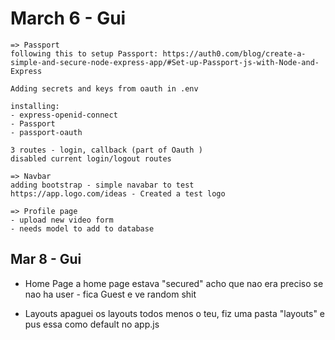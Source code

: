 # March 6 - Gui

    => Passport 
    following this to setup Passport: https://auth0.com/blog/create-a-simple-and-secure-node-express-app/#Set-up-Passport-js-with-Node-and-Express

    Adding secrets and keys from oauth in .env

    installing:
    - express-openid-connect 
    - Passport 
    - passport-oauth

    3 routes - login, callback (part of Oauth )
    disabled current login/logout routes
    
    => Navbar
    adding bootstrap - simple navabar to test
    https://app.logo.com/ideas - Created a test logo

    => Profile page 
    - upload new video form
    - needs model to add to database


## Mar 8 - Gui

- Home Page
    a home page estava "secured" acho que nao era preciso
    se nao ha user - fica Guest e ve random shit

- Layouts 
    apaguei os layouts todos menos o teu, fiz uma pasta "layouts" e pus essa como default no app.js